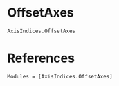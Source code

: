 # OffsetAxes

```@docs
AxisIndices.OffsetAxes
```

# References

```@autodocs
Modules = [AxisIndices.OffsetAxes]
```
